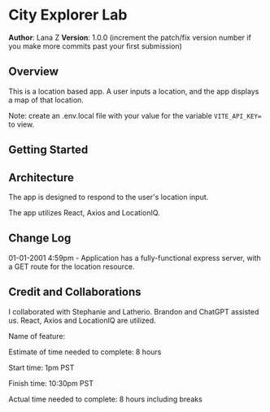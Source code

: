 # City Explorer Lab

**Author**: Lana Z
**Version**: 1.0.0 (increment the patch/fix version number if you make more commits past your first submission)

## Overview
This is a location based app. A user inputs a location, and the app displays a map of that location. 

Note: create an .env.local file with your value for the variable `VITE_API_KEY=` to view.

## Getting Started


## Architecture
The app is designed to respond to the user's location input. 

The app utilizes React, Axios and LocationIQ.

## Change Log
01-01-2001 4:59pm - Application has a fully-functional express server, with a GET route for the location resource.

## Credit and Collaborations
I collaborated with Stephanie and Latherio. 
Brandon and ChatGPT assisted us. 
React, Axios and LocationIQ are utilized. 



Name of feature: 

Estimate of time needed to complete: 8 hours

Start time: 1pm PST

Finish time: 10:30pm PST

Actual time needed to complete: 8 hours including breaks